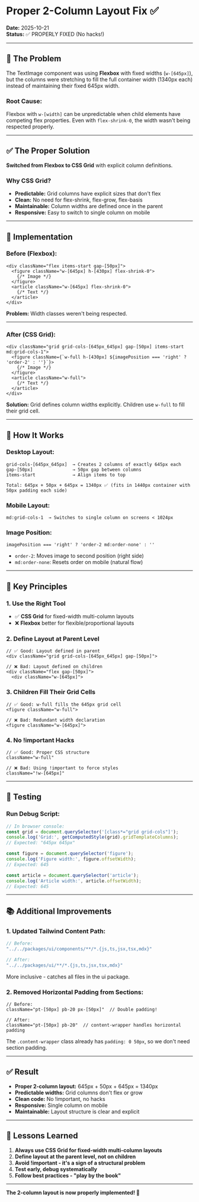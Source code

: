 # Proper 2-Column Layout Fix ✅

**Date:** 2025-10-21  
**Status:** ✅ PROPERLY FIXED (No hacks!)

---

## 🐛 The Problem

The TextImage component was using **Flexbox** with fixed widths (`w-[645px]`), but the columns were stretching to fill the full container width (1340px each) instead of maintaining their fixed 645px width.

### **Root Cause:**

Flexbox with `w-[width]` can be unpredictable when child elements have competing flex properties. Even with `flex-shrink-0`, the width wasn't being respected properly.

---

## ✅ The Proper Solution

**Switched from Flexbox to CSS Grid** with explicit column definitions.

### **Why CSS Grid?**

- **Predictable:** Grid columns have explicit sizes that don't flex
- **Clean:** No need for flex-shrink, flex-grow, flex-basis
- **Maintainable:** Column widths are defined once in the parent
- **Responsive:** Easy to switch to single column on mobile

---

## 🔧 Implementation

### **Before (Flexbox):**
```tsx
<div className="flex items-start gap-[50px]">
  <figure className="w-[645px] h-[430px] flex-shrink-0">
    {/* Image */}
  </figure>
  <article className="w-[645px] flex-shrink-0">
    {/* Text */}
  </article>
</div>
```

**Problem:** Width classes weren't being respected.

---

### **After (CSS Grid):**
```tsx
<div className="grid grid-cols-[645px_645px] gap-[50px] items-start md:grid-cols-1">
  <figure className={`w-full h-[430px] ${imagePosition === 'right' ? 'order-2' : ''}`}>
    {/* Image */}
  </figure>
  <article className="w-full">
    {/* Text */}
  </article>
</div>
```

**Solution:** Grid defines column widths explicitly. Children use `w-full` to fill their grid cell.

---

## 📐 How It Works

### **Desktop Layout:**
```
grid-cols-[645px_645px]  → Creates 2 columns of exactly 645px each
gap-[50px]               → 50px gap between columns
items-start              → Align items to top

Total: 645px + 50px + 645px = 1340px ✅ (fits in 1440px container with 50px padding each side)
```

### **Mobile Layout:**
```
md:grid-cols-1  → Switches to single column on screens < 1024px
```

### **Image Position:**
```tsx
imagePosition === 'right' ? 'order-2 md:order-none' : ''
```
- `order-2`: Moves image to second position (right side)
- `md:order-none`: Resets order on mobile (natural flow)

---

## 🎯 Key Principles

### **1. Use the Right Tool**
- ✅ **CSS Grid** for fixed-width multi-column layouts
- ❌ **Flexbox** better for flexible/proportional layouts

### **2. Define Layout at Parent Level**
```tsx
// ✅ Good: Layout defined in parent
<div className="grid grid-cols-[645px_645px] gap-[50px]">

// ❌ Bad: Layout defined on children
<div className="flex gap-[50px]">
  <div className="w-[645px]">
```

### **3. Children Fill Their Grid Cells**
```tsx
// ✅ Good: w-full fills the 645px grid cell
<figure className="w-full">

// ❌ Bad: Redundant width declaration
<figure className="w-[645px]">
```

### **4. No !important Hacks**
```tsx
// ✅ Good: Proper CSS structure
className="w-full"

// ❌ Bad: Using !important to force styles
className="!w-[645px]"
```

---

## 🧪 Testing

### **Run Debug Script:**
```javascript
// In browser console:
const grid = document.querySelector('[class*="grid grid-cols"]');
console.log('Grid:', getComputedStyle(grid).gridTemplateColumns);
// Expected: "645px 645px"

const figure = document.querySelector('figure');
console.log('Figure width:', figure.offsetWidth);
// Expected: 645

const article = document.querySelector('article');
console.log('Article width:', article.offsetWidth);
// Expected: 645
```

---

## 📚 Additional Improvements

### **1. Updated Tailwind Content Path:**
```ts
// Before:
"../../packages/ui/components/**/*.{js,ts,jsx,tsx,mdx}"

// After:
"../../packages/ui/**/*.{js,ts,jsx,tsx,mdx}"
```
More inclusive - catches all files in the ui package.

### **2. Removed Horizontal Padding from Sections:**
```tsx
// Before:
className="pt-[50px] pb-20 px-[50px]"  // Double padding!

// After:
className="pt-[50px] pb-20"  // content-wrapper handles horizontal padding
```

The `.content-wrapper` class already has `padding: 0 50px`, so we don't need section padding.

---

## ✅ Result

- **Proper 2-column layout:** 645px + 50px + 645px = 1340px
- **Predictable widths:** Grid columns don't flex or grow
- **Clean code:** No !important, no hacks
- **Responsive:** Single column on mobile
- **Maintainable:** Layout structure is clear and explicit

---

## 🎯 Lessons Learned

1. **Always use CSS Grid for fixed-width multi-column layouts**
2. **Define layout at the parent level, not on children**
3. **Avoid !important - it's a sign of a structural problem**
4. **Test early, debug systematically**
5. **Follow best practices - "play by the book"**

---

**The 2-column layout is now properly implemented! 🚀**



